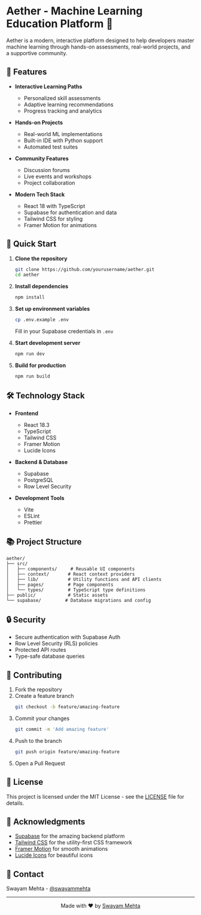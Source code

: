# Aether - Machine Learning Education Platform 🚀

Aether is a modern, interactive platform designed to help developers master machine learning through hands-on assessments, real-world projects, and a supportive community.

## 🌟 Features

- **Interactive Learning Paths**
  - Personalized skill assessments
  - Adaptive learning recommendations
  - Progress tracking and analytics

- **Hands-on Projects**
  - Real-world ML implementations
  - Built-in IDE with Python support
  - Automated test suites

- **Community Features**
  - Discussion forums
  - Live events and workshops
  - Project collaboration

- **Modern Tech Stack**
  - React 18 with TypeScript
  - Supabase for authentication and data
  - Tailwind CSS for styling
  - Framer Motion for animations

## 🚀 Quick Start

1. **Clone the repository**
   ```bash
   git clone https://github.com/yourusername/aether.git
   cd aether
   ```

2. **Install dependencies**
   ```bash
   npm install
   ```

3. **Set up environment variables**
   ```bash
   cp .env.example .env
   ```
   Fill in your Supabase credentials in `.env`

4. **Start development server**
   ```bash
   npm run dev
   ```

5. **Build for production**
   ```bash
   npm run build
   ```

## 🛠️ Technology Stack

- **Frontend**
  - React 18.3
  - TypeScript
  - Tailwind CSS
  - Framer Motion
  - Lucide Icons

- **Backend & Database**
  - Supabase
  - PostgreSQL
  - Row Level Security

- **Development Tools**
  - Vite
  - ESLint
  - Prettier

## 📚 Project Structure

```
aether/
├── src/
│   ├── components/     # Reusable UI components
│   ├── context/       # React context providers
│   ├── lib/           # Utility functions and API clients
│   ├── pages/         # Page components
│   └── types/         # TypeScript type definitions
├── public/            # Static assets
└── supabase/         # Database migrations and config
```

## 🔒 Security

- Secure authentication with Supabase Auth
- Row Level Security (RLS) policies
- Protected API routes
- Type-safe database queries

## 🤝 Contributing

1. Fork the repository
2. Create a feature branch
   ```bash
   git checkout -b feature/amazing-feature
   ```
3. Commit your changes
   ```bash
   git commit -m 'Add amazing feature'
   ```
4. Push to the branch
   ```bash
   git push origin feature/amazing-feature
   ```
5. Open a Pull Request

## 📝 License

This project is licensed under the MIT License - see the [LICENSE](LICENSE) file for details.

## 🙏 Acknowledgments

- [Supabase](https://supabase.com/) for the amazing backend platform
- [Tailwind CSS](https://tailwindcss.com/) for the utility-first CSS framework
- [Framer Motion](https://www.framer.com/motion/) for smooth animations
- [Lucide Icons](https://lucide.dev/) for beautiful icons

## 📧 Contact

Swayam Mehta - [@swayammehta](https://twitter.com/swayammehta)

---

<p align="center">Made with ❤️ by <a href="https://github.com/Swayyum">Swayam Mehta</a></p>

